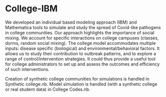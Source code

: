 # College-IBM
We developed an individual based modeling approach (IBM) and Mathematica tools to simulate and study the spread of Covid-like pathogens in college communities. Our approach highlights the importance of social mixing. We account for specific interactions on college campuses (classes, dorms, random social mixing). The college model accommodates multiple inputs: disease specific (biological) and environmental/behavioral factors. It allows us to study their contribution to outbreak patterns, and to explore a range of control/intervention strategies. It could thus provide a useful tool for college administrators to set up and assess the outcomes and efficiency of such interventions.

Creation of synthetic college communities for simulations is handled in Synthetic college.nb.
Model simulation is handled (with a synthetic college or real student data) in College Codes.nb.

